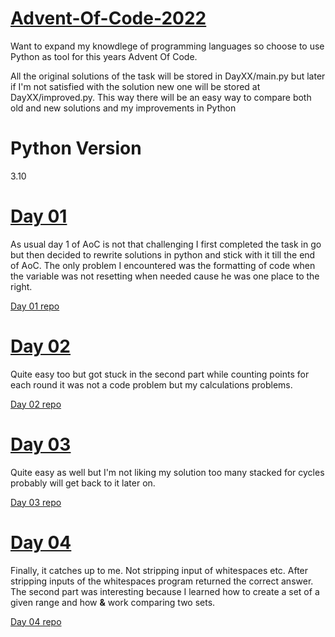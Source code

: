 # [Advent-Of-Code-2022](https://adventofcode.com/2022)

Want to expand my knowdlege of programming languages so choose to use Python as tool for this years Advent Of Code.

All the original solutions of the task will be stored in DayXX/main.py but later if I'm not satisfied with the solution new one will be stored at DayXX/improved.py. This way there will be an easy way to compare both old and new solutions and my improvements in Python

# Python Version

3.10

# [Day 01](https://github.com/MantasSilanskas/Advent-Of-Code-2022/blob/master/Day01/main.py)
As usual day 1 of AoC is not that challenging I first completed the task in go but then decided to rewrite solutions in python and stick with it till the end of AoC. The only problem I encountered was the formatting of code when the variable was not resetting when needed cause he was one place to the right.

[Day 01 repo](https://github.com/MantasSilanskas/Advent-Of-Code-2022/blob/master/Day01)

# [Day 02](https://github.com/MantasSilanskas/Advent-Of-Code-2022/blob/master/Day02/main.py)
Quite easy too but got stuck in the second part while counting points for each round it was not a code problem but my calculations problems.

[Day 02 repo](https://github.com/MantasSilanskas/Advent-Of-Code-2022/blob/master/Day02)

# [Day 03](https://github.com/MantasSilanskas/Advent-Of-Code-2022/blob/master/Day03/main.py)
Quite easy as well but I'm not liking my solution too many stacked for cycles probably will get back to it later on.

[Day 03 repo](https://github.com/MantasSilanskas/Advent-Of-Code-2022/blob/master/Day03)

# [Day 04](https://github.com/MantasSilanskas/Advent-Of-Code-2022/blob/master/Day04/main.py)
Finally, it catches up to me. Not stripping input of whitespaces etc. After stripping inputs of the whitespaces program returned the correct answer. The second part was interesting because I learned how to create a set of a given range and how **&** work comparing two sets. 

[Day 04 repo](https://github.com/MantasSilanskas/Advent-Of-Code-2022/tree/master/Day04)
